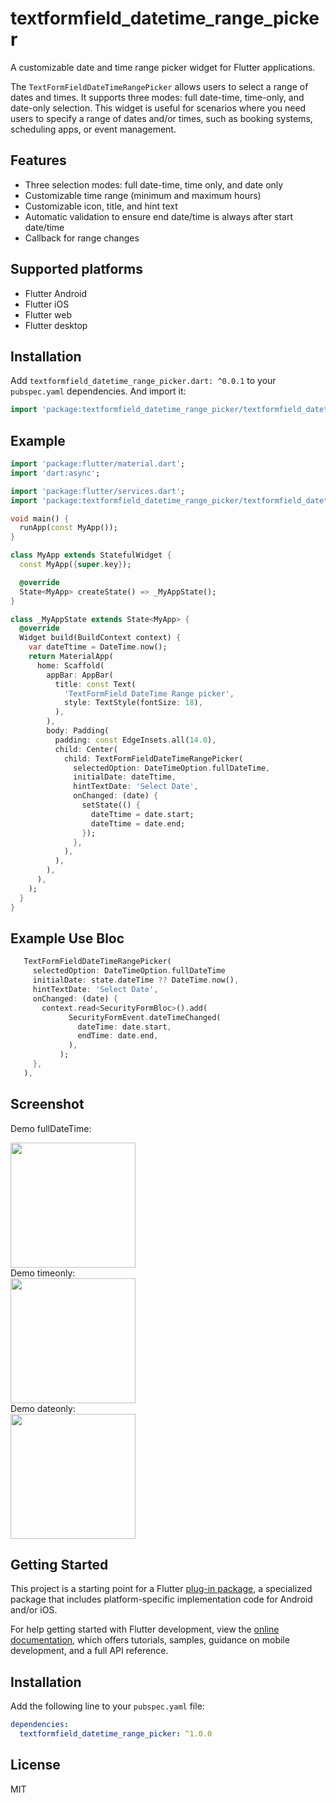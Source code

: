 # textformfield_datetime_range_picker

A customizable date and time range picker widget for Flutter applications.

The `TextFormFieldDateTimeRangePicker` allows users to select a range of dates and times. It supports three modes: full date-time, time-only, and date-only selection. This widget is useful for scenarios where you need users to specify a range of dates and/or times, such as booking systems, scheduling apps, or event management.

## Features

- Three selection modes: full date-time, time only, and date only
- Customizable time range (minimum and maximum hours)
- Customizable icon, title, and hint text
- Automatic validation to ensure end date/time is always after start date/time
- Callback for range changes

## Supported platforms

* Flutter Android
* Flutter iOS
* Flutter web
* Flutter desktop

## Installation

Add `textformfield_datetime_range_picker.dart: ^0.0.1` to your `pubspec.yaml` dependencies. And import it:

```dart
import 'package:textformfield_datetime_range_picker/textformfield_datetime_range_picker.dart';
```

## Example
```dart
import 'package:flutter/material.dart';
import 'dart:async';

import 'package:flutter/services.dart';
import 'package:textformfield_datetime_range_picker/textformfield_datetime_range_picker.dart';

void main() {
  runApp(const MyApp());
}

class MyApp extends StatefulWidget {
  const MyApp({super.key});

  @override
  State<MyApp> createState() => _MyAppState();
}

class _MyAppState extends State<MyApp> {
  @override
  Widget build(BuildContext context) {
    var dateTtime = DateTime.now();
    return MaterialApp(
      home: Scaffold(
        appBar: AppBar(
          title: const Text(
            'TextFormField DateTime Range picker',
            style: TextStyle(fontSize: 18),
          ),
        ),
        body: Padding(
          padding: const EdgeInsets.all(14.0),
          child: Center(
            child: TextFormFieldDateTimeRangePicker(
              selectedOption: DateTimeOption.fullDateTime,
              initialDate: dateTtime,
              hintTextDate: 'Select Date',
              onChanged: (date) {
                setState(() {
                  dateTtime = date.start;
                  dateTtime = date.end;
                });
              },
            ),
          ),
        ),
      ),
    );
  }
}

```
## Example Use Bloc
```dart
   TextFormFieldDateTimeRangePicker(
     selectedOption: DateTimeOption.fullDateTime
     initialDate: state.dateTime ?? DateTime.now(),
     hintTextDate: 'Select Date',
     onChanged: (date) {
       context.read<SecurityFormBloc>().add(
             SecurityFormEvent.dateTimeChanged(
               dateTime: date.start,
               endTime: date.end,
             ),
           );
     },
   ),

```


## Screenshot
Demo fullDateTime:

<div align="left">
  <img src="https://raw.githubusercontent.com/adampermana/textformfield_datetime_range_picker/master/screenshoot/timeonly.gif" width="200" />
</div>
Demo timeonly:

<div align="left">
  <img src="https://raw.githubusercontent.com/adampermana/textformfield_datetime_range_picker/master/screenshoot/fulldatetime.gif" width="200" />
</div>
Demo dateonly:

<div align="left">
  <img src="https://raw.githubusercontent.com/adampermana/textformfield_datetime_range_picker/master/screenshoot/dateonly.gif" width="200" />
</div>


## Getting Started

This project is a starting point for a Flutter
[plug-in package](https://flutter.dev/developing-packages/),
a specialized package that includes platform-specific implementation code for
Android and/or iOS.

For help getting started with Flutter development, view the
[online documentation](https://flutter.dev/docs), which offers tutorials,
samples, guidance on mobile development, and a full API reference.


## Installation

Add the following line to your `pubspec.yaml` file:

```yaml
dependencies:
  textformfield_datetime_range_picker: ^1.0.0
```

## License

MIT